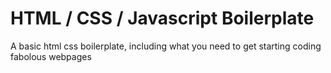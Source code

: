 # HTML / CSS / Javascript Boilerplate

A basic html css boilerplate, including what you need to get starting coding fabolous webpages


